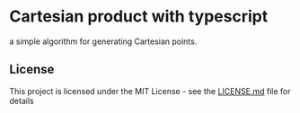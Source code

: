 <h1>Cartesian product with typescript</h1>

<p>a simple algorithm for generating Cartesian points. </p>

## License

This project is licensed under the MIT License - see the [LICENSE.md](LICENSE.md) file for details

